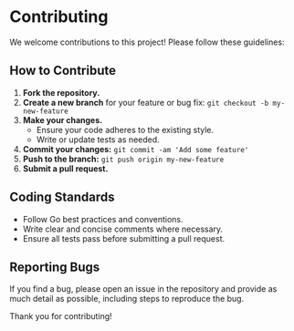 # Contributing

We welcome contributions to this project! Please follow these guidelines:

## How to Contribute

1.  **Fork the repository.**
2.  **Create a new branch** for your feature or bug fix:
    `git checkout -b my-new-feature`
3.  **Make your changes.**
    *   Ensure your code adheres to the existing style.
    *   Write or update tests as needed.
4.  **Commit your changes:**
    `git commit -am 'Add some feature'`
5.  **Push to the branch:**
    `git push origin my-new-feature`
6.  **Submit a pull request.**

## Coding Standards

*   Follow Go best practices and conventions.
*   Write clear and concise comments where necessary.
*   Ensure all tests pass before submitting a pull request.

## Reporting Bugs

If you find a bug, please open an issue in the repository and provide as much detail as possible, including steps to reproduce the bug.

Thank you for contributing!
